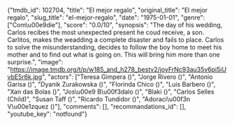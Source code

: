 {"tmdb_id": 102704, "title": "El mejor regalo", "original_title": "El mejor regalo", "slug_title": "el-mejor-regalo", "date": "1975-01-01", "genre": ["Com\u00e9die"], "score": "0.0/10", "synopsis": "The day of his wedding, Carlos recibes the most unexpected present he coud receive, a son. Carlitos, makes the weadding a complete disaster and fails to place. Carlos to solve the misunderstanding, decides to follow the boy home to meet his mother and to find out what is going on. This will bring him more than one surprise.", "image": "https://image.tmdb.org/t/p/w185_and_h278_bestv2/joyFrNc93au35v6pi5iUvbE5r6k.jpg", "actors": ["Teresa Gimpera ()", "Jorge Rivero ()", "Antonio Garisa ()", "Dyanik Zurakowska ()", "Florinda Chico ()", "Luis Barbero ()", "Xan das Bolas ()", "Jos\u00e9 B\u00f3dalo ()", "Blaki ()", "Carlos Selles (Child)", "Susan Taff ()", "Ricardo Tundidor ()", "Adoraci\u00f3n V\u00e1zquez ()"], "comments": [], "recommandations_id": [], "youtube_key": "notfound"}